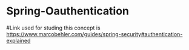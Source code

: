 # Spring-Oauthentication
#Link used for studing this concept is 
https://www.marcobehler.com/guides/spring-security#authentication-explained
